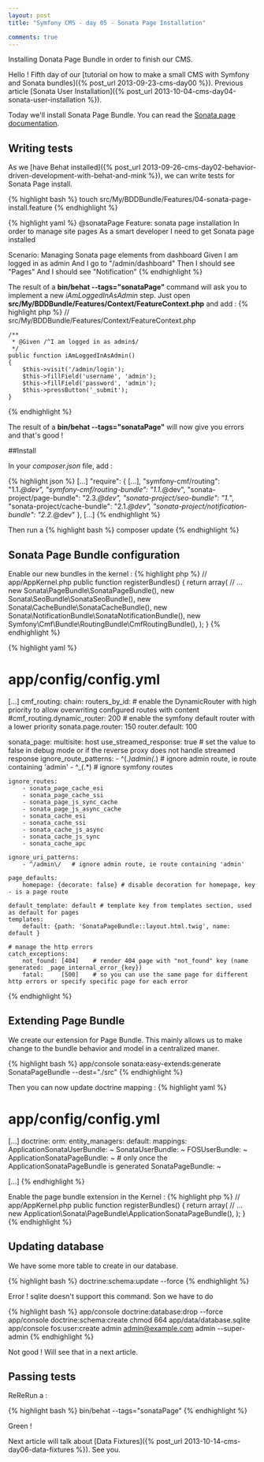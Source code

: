 ```yaml
---
layout: post
title: "Symfony CMS - day 05 - Sonata Page Installation"

comments: true
---
```


Installing Donata Page Bundle in order to finish our CMS.


Hello ! Fifth day of our [tutorial on how to make a small CMS with Symfony and Sonata bundles]({% post_url 2013-09-23-cms-day00 %}). Previous article [Sonata User Installation]({% post_url 2013-10-04-cms-day04-sonata-user-installation %}).

Today we'll install Sonata Page Bundle. You can read the [Sonata page documentation](http://www.sonata-project.org/bundles/page/master/doc/index.html).

## Writing tests

As we [have Behat installed]({% post_url 2013-09-26-cms-day02-behavior-driven-development-with-behat-and-mink %}), we can write tests for Sonata Page install.

{% highlight bash %}
touch src/My/BDDBundle/Features/04-sonata-page-install.feature
{% endhighlight %}

{% highlight yaml %}
@sonataPage
Feature: sonata page installation
  In order to manage site pages
  As a smart developer
  I need to get Sonata page installed

  Scenario: Managing Sonata page elements from dashboard
    Given I am logged in as admin
    And I go to "/admin/dashboard"
    Then I should see "Pages"
    And I should see "Notification"
{% endhighlight %}


The result of a **bin/behat --tags="sonataPage"** command will ask you to implement a new *iAmLoggedInAsAdmin* step.
Just open **src/My/BDDBundle/Features/Context/FeatureContext.php** and add :
{% highlight php %}
// src/My/BDDBundle/Features/Context/FeatureContext.php

    /**
     * @Given /^I am logged in as admin$/
     */
    public function iAmLoggedInAsAdmin()
    {
        $this->visit('/admin/login');
        $this->fillField('username', 'admin');
        $this->fillField('password', 'admin');
        $this->pressButton('_submit');
    }

{% endhighlight %}

The result of a **bin/behat --tags="sonataPage"** will now give you errors and that's good !

##Install

In your *composer.json* file, add :

{% highlight json %}
[...]
    "require": {
        [...],
        "symfony-cmf/routing": "1.1.*@dev",
        "symfony-cmf/routing-bundle": "1.1.*@dev",
        "sonata-project/page-bundle": "2.3.*@dev",
        "sonata-project/seo-bundle": "1.*",
        "sonata-project/cache-bundle": "2.1.*@dev",
        "sonata-project/notification-bundle": "2.2.*@dev"
    },
[...]
{% endhighlight %}

Then run a
{% highlight bash %}
composer update
{% endhighlight %}

## Sonata Page Bundle configuration

Enable our new bundles in the kernel :
{% highlight php %}
// app/AppKernel.php
public function registerBundles()
{
    return array(
        // ...
        new Sonata\PageBundle\SonataPageBundle(),
        new Sonata\SeoBundle\SonataSeoBundle(),
        new Sonata\CacheBundle\SonataCacheBundle(),
        new Sonata\NotificationBundle\SonataNotificationBundle(),
        new Symfony\Cmf\Bundle\RoutingBundle\CmfRoutingBundle(),
    );
}
{% endhighlight %}

{% highlight yaml %}
# app/config/config.yml
[...]
cmf_routing:
    chain:
        routers_by_id:
            # enable the DynamicRouter with high priority to allow overwriting configured routes with content
            #cmf_routing.dynamic_router: 200
            # enable the symfony default router with a lower priority
            sonata.page.router: 150
            router.default: 100

sonata_page:
    multisite: host
    use_streamed_response: true # set the value to false in debug mode or if the reverse proxy does not handle streamed response
    ignore_route_patterns:
        - ^(.*)admin(.*)   # ignore admin route, ie route containing 'admin'
        - ^_(.*)          # ignore symfony routes

    ignore_routes:
        - sonata_page_cache_esi
        - sonata_page_cache_ssi
        - sonata_page_js_sync_cache
        - sonata_page_js_async_cache
        - sonata_cache_esi
        - sonata_cache_ssi
        - sonata_cache_js_async
        - sonata_cache_js_sync
        - sonata_cache_apc

    ignore_uri_patterns:
        - ^/admin\/   # ignore admin route, ie route containing 'admin'

    page_defaults:
        homepage: {decorate: false} # disable decoration for homepage, key - is a page route

    default_template: default # template key from templates section, used as default for pages
    templates:
        default: {path: 'SonataPageBundle::layout.html.twig', name: default }

    # manage the http errors
    catch_exceptions:
        not_found: [404]    # render 404 page with "not_found" key (name generated: _page_internal_error_{key})
        fatal:     [500]    # so you can use the same page for different http errors or specify specific page for each error

{% endhighlight %}

## Extending Page Bundle

We create our extension for Page Bundle. This mainly allows us to make change to the bundle behavior and model in a centralized maner.

{% highlight bash %}
app/console sonata:easy-extends:generate SonataPageBundle --dest="./src"
{% endhighlight %}

Then you can now update doctrine mapping :
{% highlight yaml %}
# app/config/config.yml
[...]
doctrine:
    orm:
        entity_managers:
            default:
                mappings:
                    ApplicationSonataUserBundle: ~
                    SonataUserBundle: ~
                    FOSUserBundle: ~
                    ApplicationSonataPageBundle: ~ # only once the ApplicationSonataPageBundle is generated
                    SonataPageBundle: ~

[...]
{% endhighlight %}

Enable the page bundle extension in the Kernel :
{% highlight php %}
// app/AppKernel.php
public function registerBundles()
{
    return array(
        // ...
        new Application\Sonata\PageBundle\ApplicationSonataPageBundle(),
    );
}
{% endhighlight %}

## Updating database

We have some more table to create in our database.

{% highlight bash %}
doctrine:schema:update --force
{% endhighlight %}

Error ! sqlite doesn't support this command. Son we have to do

{% highlight bash %}
app/console doctrine:database:drop --force
app/console doctrine:schema:create
chmod 664 app/data/database.sqlite
app/console fos:user:create admin admin@example.com admin --super-admin
{% endhighlight %}

Not good ! Will see that in a next article.

## Passing tests

ReReRun a :

{% highlight bash %}
bin/behat --tags="sonataPage"
{% endhighlight %}

Green !

Next article will talk about [Data Fixtures]({% post_url 2013-10-14-cms-day06-data-fixtures %}). See you.

